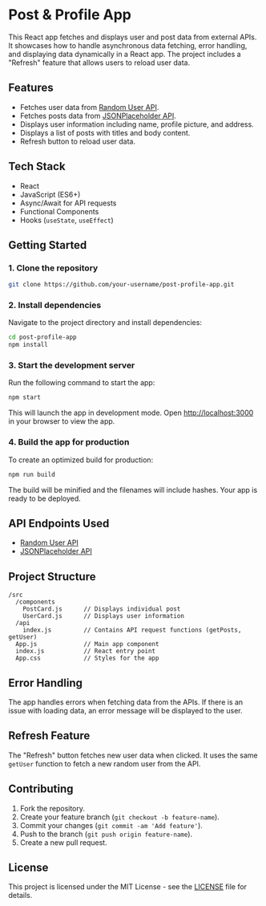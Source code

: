 # Post & Profile App

This React app fetches and displays user and post data from external APIs. It showcases how to handle asynchronous data fetching, error handling, and displaying data dynamically in a React app. The project includes a "Refresh" feature that allows users to reload user data.

## Features

- Fetches user data from [Random User API](https://randomuser.me).
- Fetches posts data from [JSONPlaceholder API](https://jsonplaceholder.typicode.com/posts).
- Displays user information including name, profile picture, and address.
- Displays a list of posts with titles and body content.
- Refresh button to reload user data.

## Tech Stack

- React
- JavaScript (ES6+)
- Async/Await for API requests
- Functional Components
- Hooks (`useState`, `useEffect`)

## Getting Started

### 1. Clone the repository

```bash
git clone https://github.com/your-username/post-profile-app.git
```

### 2. Install dependencies

Navigate to the project directory and install dependencies:

```bash
cd post-profile-app
npm install
```

### 3. Start the development server

Run the following command to start the app:

```bash
npm start
```

This will launch the app in development mode. Open [http://localhost:3000](http://localhost:3000) in your browser to view the app.

### 4. Build the app for production

To create an optimized build for production:

```bash
npm run build
```

The build will be minified and the filenames will include hashes. Your app is ready to be deployed.

## API Endpoints Used

- [Random User API](https://randomuser.me/api/)
- [JSONPlaceholder API](https://jsonplaceholder.typicode.com/posts)

## Project Structure

```
/src
  /components
    PostCard.js      // Displays individual post
    UserCard.js      // Displays user information
  /api
    index.js         // Contains API request functions (getPosts, getUser)
  App.js             // Main app component
  index.js           // React entry point
  App.css            // Styles for the app
```

## Error Handling

The app handles errors when fetching data from the APIs. If there is an issue with loading data, an error message will be displayed to the user.

## Refresh Feature

The "Refresh" button fetches new user data when clicked. It uses the same `getUser` function to fetch a new random user from the API.

## Contributing

1. Fork the repository.
2. Create your feature branch (`git checkout -b feature-name`).
3. Commit your changes (`git commit -am 'Add feature'`).
4. Push to the branch (`git push origin feature-name`).
5. Create a new pull request.

## License

This project is licensed under the MIT License - see the [LICENSE](LICENSE) file for details.
